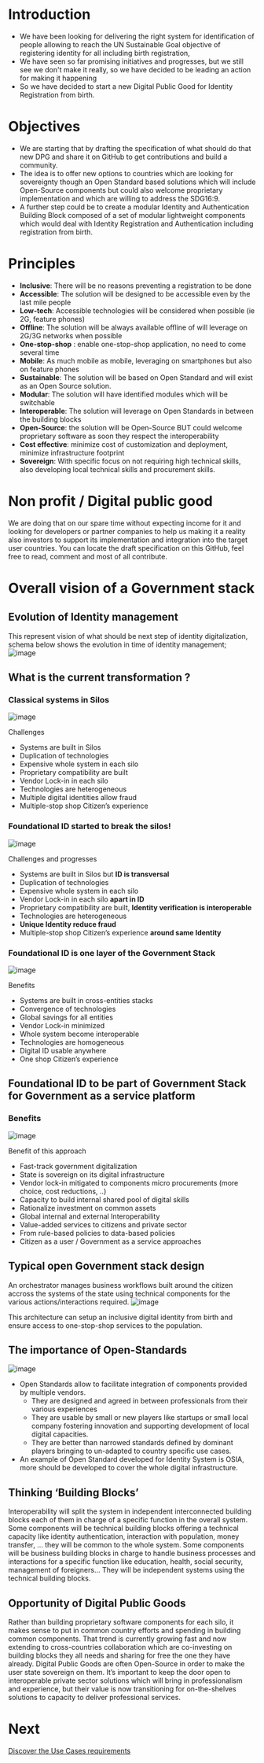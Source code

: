# Introduction
- We have been  looking for delivering the right system for identification of people allowing to reach the UN Sustainable Goal objective of registering identity for all including birth registration, 
- We have seen so far promising initiatives and progresses, but we still see we don't make it really, so we have decided to be leading an action for making it happening
- So we have decided to start a new Digital Public Good for Identity Registration from birth.

# Objectives
- We are starting that by drafting the specification of what should do that new DPG and share it on GitHub to get contributions and build a community.
- The idea is to offer new options to countries which are looking for sovereignty though an Open Standard based solutions which will include Open-Source components but could also welcome proprietary implementation and which are willing to address the SDG16:9.
- A further step could be to create a modular Identity and Authentication Building Block composed of a set of modular lightweight components which would deal with Identity Registration and Authentication including registration from birth.

# Principles
- **Inclusive**: There will be no reasons preventing a registration to be done
- **Accessible**: The solution will be designed to be accessible even by the last mile people
- **Low-tech**: Accessible technologies will be considered when possible (ie 2G, feature phones)
- **Offline**: The solution will be always available offline of will leverage on 2G/3G networks when possible
- **One-stop-shop** : enable one-stop-shop application, no need to come several time
- **Mobile**: As much mobile as mobile, leveraging on smartphones but also on feature phones
- **Sustainable**: The solution will be based on Open Standard and will exist as an Open Source solution.
- **Modular**: The solution will have identified modules which will be switchable
- **Interoperable**: The solution will leverage on Open Standards in between the building blocks
- **Open-Source**: the solution will be Open-Source BUT could welcome proprietary software as soon they respect the interoperability
- **Cost effective**: minimize cost of customization and deployment, minimize infrastructure footprint
- **Sovereign**: With specific focus on not requiring high technical skills, also developing local technical skills and procurement skills.

# Non profit / Digital public good
We are doing that on our spare time without expecting income for it and looking for developers or partner companies to help us making it a reality also investors to support its implementation and integration into the target user countries. 
You can locate the draft specification on this GitHub, feel free to read, comment and most of all contribute.

# Overall vision of a Government stack

## Evolution of Identity management
This represent vision of what should be next step of identity digitalization, schema below shows the evolution in time of identity management;
![image](https://user-images.githubusercontent.com/41069593/138832584-64bdddaf-2106-4c00-983e-296e962eca11.png)

## What is the current transformation ?

### Classical systems in Silos
![image](https://user-images.githubusercontent.com/41069593/138833063-b1354993-2a38-4f29-a20b-2466d576e4fa.png)

Challenges
- Systems are built in Silos
- Duplication of technologies
- Expensive whole system in each silo
- Proprietary compatibility are built
- Vendor Lock-in in each silo
- Technologies are heterogeneous
- Multiple digital identities allow fraud
- Multiple-stop shop Citizen’s experience

### Foundational ID started to break the silos!
![image](https://user-images.githubusercontent.com/41069593/138833582-176bc376-4ac0-4f62-8596-cabcdd135d8d.png)

Challenges and progresses
- Systems are built in Silos but **ID is transversal**
- Duplication of technologies
- Expensive whole system in each silo
- Vendor Lock-in in each silo **apart in ID**
- Proprietary compatibility are built, **Identity verification is interoperable**
- Technologies are heterogeneous
- **Unique Identity reduce fraud**
- Multiple-stop shop Citizen’s experience **around same Identity**

### Foundational ID is one layer of the  Government Stack 
![image](https://user-images.githubusercontent.com/41069593/138834304-542f33ac-e1e1-4f8f-8c51-40245f110dcb.png)

Benefits
- Systems are built in cross-entities stacks
- Convergence of technologies
- Global savings for all entities 
- Vendor Lock-in minimized
- Whole system become interoperable
- Technologies are homogeneous
- Digital ID usable anywhere 
- One shop Citizen’s experience

## Foundational ID to be part of Government Stack for Government as a service platform 

### Benefits
![image](https://user-images.githubusercontent.com/41069593/138834731-9d9b3989-8077-4a31-8349-b4f6350af045.png)

Benefit of this approach
- Fast-track government digitalization
- State is sovereign on its digital infrastructure
- Vendor lock-in mitigated to components micro procurements (more choice, cost reductions, ..)
- Capacity to build internal shared pool of digital skills
- Rationalize investment on common assets
- Global internal and external Interoperability
- Value-added services to citizens and private sector
- From rule-based policies to data-based policies
- Citizen as a user / Government as a service approaches

## Typical open Government stack design
An orchestrator manages business workflows built around the citizen accross the systems of the state using technical components for the various actions/interactions required.
![image](https://user-images.githubusercontent.com/41069593/138835576-15ee5c2c-5a30-4453-8477-a1c8a72379c3.png)

This architecture can setup an inclusive digital identity from birth and ensure access to one-stop-shop services to the population.

## The importance of Open-Standards
![image](https://user-images.githubusercontent.com/41069593/138835277-d9583836-489b-4473-9263-5fccbb0caeb3.png)

- Open Standards allow to facilitate integration of components provided by multiple vendors.
  - They are designed and agreed in between professionals from their various experiences
  - They are usable by small or new players like startups or small local company fostering innovation and supporting development of local digital capacities.
  - They are better than narrowed standards defined by dominant players bringing to un-adapted to country specific use cases.
- An example of Open Standard developed for Identity System is OSIA, more should be developed to cover the whole digital infrastructure.

## Thinking ‘Building Blocks’
Interoperability will split the system in independent interconnected building blocks each of them in charge of a specific function in the overall system.
Some components will be technical building blocks offering a technical capacity like identity authentication, interaction with population, money transfer, … they will be common to the whole system.
Some components will be business building blocks in charge to handle business processes and interactions for a specific function like education, health, social security, management of foreigners... They will be independent systems using the technical building blocks.

## Opportunity of Digital Public Goods
Rather than building proprietary software components for each silo, it makes sense to put in common country efforts and spending in building common components.
That trend is currently growing fast and now extending to cross-countries collaboration which are co-investing on building blocks they all needs and sharing for free the one they have already.
Digital Public Goods are often Open-Source in order to make the user state sovereign on them.
It’s important to keep the door open to interoperable private sector solutions which will bring in professionalism and experience, but their value is now transitioning for on-the-shelves solutions to capacity to deliver professional services.

# Next
[Discover the Use Cases requirements](..Use_cases.md)

